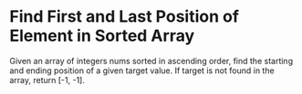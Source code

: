 # Find First and Last Position of Element in Sorted Array
Given an array of integers nums sorted in ascending order, find the starting and ending position of a given target value.
If target is not found in the array, return [-1, -1].
